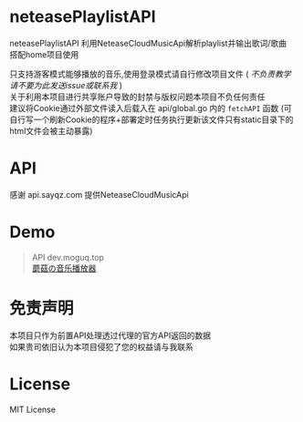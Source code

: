 # neteasePlaylistAPI
neteasePlaylistAPI 利用NeteaseCloudMusicApi解析playlist并输出歌词/歌曲  
搭配home项目使用

只支持游客模式能够播放的音乐,使用登录模式请自行修改项目文件 ( *不负责教学 请不要为此发送issue或联系我* )  
关于利用本项目进行共享账户导致的封禁与版权问题本项目不负任何责任  
建议将Cookie通过外部文件读入后载入在 api/global.go 内的 `fetchAPI` 函数 (可自行写一个刷新Cookie的程序+部署定时任务执行更新该文件只有static目录下的html文件会被主动暴露)  

# API
感谢 api.sayqz.com 提供NeteaseCloudMusicApi

# Demo
> API dev.moguq.top  
> [蘑菇の音乐播放器](https://www.moguq.top/music)

# 免责声明
本项目只作为前置API处理透过代理的官方API返回的数据  
如果贵司依旧认为本项目侵犯了您的权益请与我联系  

# License
MIT License
